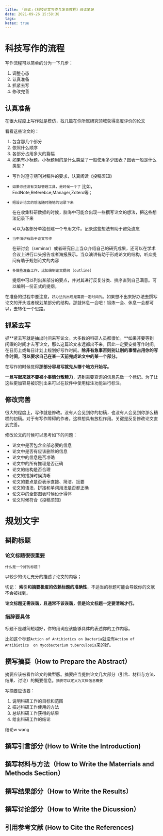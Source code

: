```yaml
---
title: 「阅读」《科技论文写作与发表教程》阅读笔记
date: 2021-09-26 15:58:38
tags:
katex: true
---
```


# 科技写作的流程

写作流程可以简单的分为一下几步：

1. 调整心态
2. 认真准备
3. 抓紧去写
4. 修改完善

## 认真准备

 在很大程度上写作就是模仿，找几篇在你所属研究领域获得高度评价的论文

看看这些论文的：

1. 包含那几个部分
2. 依照什么顺序
3. 各部分占用多大的篇幅
4. 如果有小标题，小标题用的是什么类型？一般使用多少图表？图表一般是什么类型？

- 写作时遵守期刊对稿件的要求，认真阅读《投稿须知》

- `如果你还没有文献管理工具，是时候一个了` 比如，EndNote,Referebce,Manager,Zotero等；

- `把设计论文的想法随时随地的记录下来`

  在在收集科研数据的时候，脑海中可能会出现一些撰写论文的想法，把这些想法记录下来

  可以为各部分单独创建一个专用文件。记录这些想法有助于避免遗忘

- `当中演讲有助于论文写作`

  在研讨会（seminar）或者研究日上当众介绍自己的研究成果，还可以在学术会议上进行口头报告或者海报展示。当众演讲有助于形成论文的结构，听众提问有助于规划论文的内容

- `多做些准备工作，比如编制论文提纲 (outline)`

  提纲中可以列出某部分的要点，并对其进行反复分类、排序直到自己满意。可以编制一份正式的提纲。

在准备的过程中要注意，`好办法的出现是需要一定时间的`。如果想不出来好办法去撰写论文的开头或者规划某部分的结构，那就休息一会吧！锻炼一会、休息一会都可以，去转化一个思路。

## 抓紧去写

抓**紧去写就是抽出时间来写论文。大多数的科研人员都很忙。**如果非要等到闲暇的时间才去写论文，那么这篇论文永远都出不来。因此一定要安排写作时间。在日历上或每日计划上规划好写作时间。**除非有急事否则别让别的事情占用你的写作时间，可以要求自己在某一天前完成论文中的某一个部分。**

在写作的时候觉得**那部分容易写就先从哪个地方开始写。**

**一旦写起来就不要被小事情分散精力**，遇到需要查询的信息先做一个标记。为了让这些更加容易被识别出来可以在软件中使用标注功能进行标注。

## 修改完善

很大的程度上，写作就是修改。没有人会见到你的初稿，也没有人会见到你那么糟糕的初稿。对于有写作障碍的作者，这样想具有放松作用。关键是反复修改论文直到完善。

修改论文的时候可以思考如下的问题：

- 论文中是否包含全部必要的信息
- 论文中是否有应该删除的信息
- 论文中的信息是否准确
- 论文中的所有推理是否正确
- 论文的结构是否合理
- 论文的措辞时候清晰
- 论文的要点是否表示直接、简洁、扼要
- 论文的语法、拼接和单词用法是否都正确
- 论文中的全部图表时候设计得体
- 论文时候符合《投稿须知》

# 规划文字

## 斟酌标题

### 论文标题很很重要

 `什么是一个好的标题？`

以较少的词汇充分的描述了论文的内容；

切记： **索引和摘要极度的依赖标题的准确性**，不适当的标题可能会导致你的文献不会被找到。

**论文标题无需诙谐，且通常不该诙谐，但是论文标题一定要清晰才行。**

### 措辞要具体

标题不是越简短越好，你的用词应该能够具体的表述你的工作内容。

比如这个标题`Action of Antibiotics on Bacteria`就没有`Action of Antibiotics  on Mycobacterium tuberculosis`来的好。

## 撰写摘要（How to Prepare the Abstract）

摘要应该被看作论文的微型版。摘要应当提供论文几大部分（引言、材料与方法、结果、讨论）的概要信息。`摘要可以定义为文档信息概要`

写摘要应该要：

1. 说明科研工作的目标和范围
2. 描述科研工作使用的方法
3. 总结科研工作获得的结果
4. 给出科研工作的结论

结论w wang

## 撰写引言部分 (How to Write the Introduction)

## 撰写材料与方法（How to Write the Materrials and Methods Section）

## 撰写结果部分（How to Write the Results）

## 撰写讨论部分（How to Write the Dicussion）

## 引用参考文献 (How to Cite the References)













































